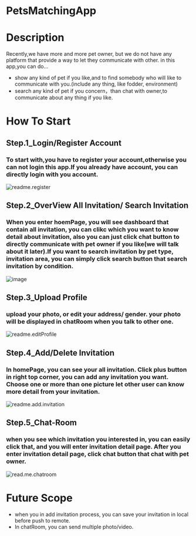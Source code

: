 # PetsMatchingApp

# Description
Recently,we have more and more pet owner, but we do not have any platform that provide a way to let they communicate with other.
in this app,you can do...
* show any kind of pet if you like,and to find somebody who will like to communicate with you.(include any thing, like fodder, environment)
* search any kind of pet if you concern，than chat with owner,to communicate about any thing if you like.

# How To Start

## Step.1_Login/Register Account

### To start with,you have to register your account,otherwise you can not login this app.If you already have account, you can directly login with you account.

![readme.register](https://i.postimg.cc/W3xHFhwK/readme-step1-register.gif)

## Step.2_OverView All Invitation/ Search Invitation

### When you enter hoemPage, you will see dashboard that contain all invitation, you can clikc which you want to know detail about invitation, also you can just click chat button to directly communicate with pet owner if you like(we will talk about it later).If you want to search invitation by pet type, invitation area, you can simply click search button that search invitation by condition.

![image](https://github.com/i-hung-tseng/PetsMatchingApp/blob/d7b0d5bb65cd62ba40f049099cbe0c6587d41833/readme_step2.dashboard.%E5%A3%93%E7%B8%AE%E5%BE%8C.gif)


## Step.3_Upload Profile

### upload your photo, or edit your address/ gender. your photo will be displayed in chatRoom when you talk to other one.

![readme.editProfile](https://github.com/i-hung-tseng/PetsMatchingApp/blob/9c5ed6948eb77742981dab44f35d85011a64a713/readme_step3.editprofile.gif)

## Step.4_Add/Delete Invitation

### In homePage, you can see your all invitation. Click plus button in right top corner, you can add any invitation you want. Choose one or more than one picture let other user can know more detail from your invitation.

![readme.add.invitation](https://github.com/i-hung-tseng/PetsMatchingApp/blob/8c97abf5dd8e4848ab03c54af91cf1182fbed173/readme_homepage_delete.gif)

## Step.5_Chat-Room

### when you see which invitation you interested in, you can easily  click that, and you will enter invitation detail page. After you enter invitation detail page, click chat button that chat with pet owner.  

![read.me.chatroom](https://github.com/i-hung-tseng/PetsMatchingApp/blob/24f594a1488b75e84cbc1264f318997694351cee/readme_chat.gif)

# Future Scope

* when you in add invitation process, you can save your invitation in local before push to remote.
* In chatRoom, you can send multiple photo/video.
